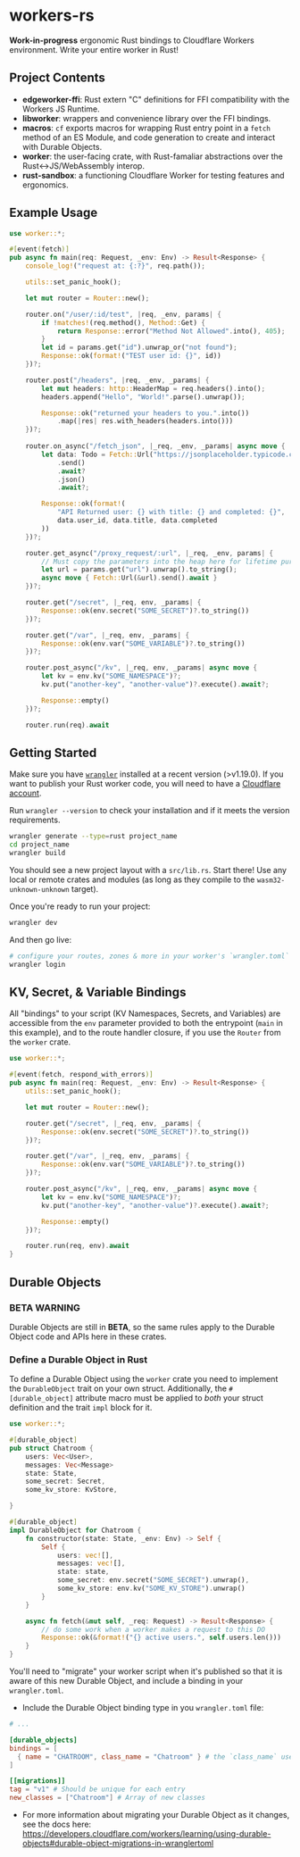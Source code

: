 # workers-rs

**Work-in-progress** ergonomic Rust bindings to Cloudflare Workers environment. Write your entire worker in Rust!

## Project Contents

- **edgeworker-ffi**: Rust extern "C" definitions for FFI compatibility with the Workers JS Runtime.
- **libworker**: wrappers and convenience library over the FFI bindings.
- **macros**: `cf` exports macros for wrapping Rust entry point in a `fetch` method of an ES Module, and code generation to create and interact with Durable Objects.
- **worker**: the user-facing crate, with Rust-famaliar abstractions over the Rust<->JS/WebAssembly interop.
- **rust-sandbox**: a functioning Cloudflare Worker for testing features and ergonomics.

## Example Usage

```rust
use worker::*;

#[event(fetch)]
pub async fn main(req: Request, _env: Env) -> Result<Response> {
    console_log!("request at: {:?}", req.path());

    utils::set_panic_hook();

    let mut router = Router::new();

    router.on("/user/:id/test", |req, _env, params| {
        if !matches!(req.method(), Method::Get) {
            return Response::error("Method Not Allowed".into(), 405);
        }
        let id = params.get("id").unwrap_or("not found");
        Response::ok(format!("TEST user id: {}", id))
    })?;

    router.post("/headers", |req, _env, _params| {
        let mut headers: http::HeaderMap = req.headers().into();
        headers.append("Hello", "World!".parse().unwrap());

        Response::ok("returned your headers to you.".into())
            .map(|res| res.with_headers(headers.into()))
    })?;
    
    router.on_async("/fetch_json", |_req, _env, _params| async move {
        let data: Todo = Fetch::Url("https://jsonplaceholder.typicode.com/todos/1")
            .send()
            .await?
            .json()
            .await?;

        Response::ok(format!(
            "API Returned user: {} with title: {} and completed: {}",
            data.user_id, data.title, data.completed
        ))
    })?;

    router.get_async("/proxy_request/:url", |_req, _env, params| {
        // Must copy the parameters into the heap here for lifetime purposes
        let url = params.get("url").unwrap().to_string();
        async move { Fetch::Url(&url).send().await }
    })?;

    router.get("/secret", |_req, env, _params| {
        Response::ok(env.secret("SOME_SECRET")?.to_string())
    })?;

    router.get("/var", |_req, env, _params| {
        Response::ok(env.var("SOME_VARIABLE")?.to_string())
    })?;

    router.post_async("/kv", |_req, env, _params| async move {
        let kv = env.kv("SOME_NAMESPACE")?;
        kv.put("another-key", "another-value")?.execute().await?;

        Response::empty()
    })?;

    router.run(req).await
```

## Getting Started

Make sure you have [`wrangler`](https://github.com/cloudflare/wrangler) installed at a recent version (>v1.19.0). If you want to publish your Rust worker code, you will need to have a [Cloudflare account](https://cloudflare.com).

Run `wrangler --version` to check your installation and if it meets the version requirements.

```bash
wrangler generate --type=rust project_name
cd project_name
wrangler build
```

You should see a new project layout with a `src/lib.rs`. Start there! Use any local or remote crates and modules (as long as they compile to the `wasm32-unknown-unknown` target). 

Once you're ready to run your project:

```bash
wrangler dev
```

And then go live:
```bash
# configure your routes, zones & more in your worker's `wrangler.toml` file
wrangler login
```

## KV, Secret, & Variable Bindings

All "bindings" to your script (KV Namespaces, Secrets, and Variables) are accessible from the `env` parameter provided to both the entrypoint (`main` in this example), and to the route handler closure, if you use the `Router` from the `worker` crate.

```rust
use worker::*;

#[event(fetch, respond_with_errors)]
pub async fn main(req: Request, _env: Env) -> Result<Response> {
    utils::set_panic_hook();

    let mut router = Router::new();

    router.get("/secret", |_req, env, _params| {
        Response::ok(env.secret("SOME_SECRET")?.to_string())
    })?;

    router.get("/var", |_req, env, _params| {
        Response::ok(env.var("SOME_VARIABLE")?.to_string())
    })?;

    router.post_async("/kv", |_req, env, _params| async move {
        let kv = env.kv("SOME_NAMESPACE")?;
        kv.put("another-key", "another-value")?.execute().await?;

        Response::empty()
    })?;

    router.run(req, env).await
}
```

## Durable Objects

### BETA WARNING
Durable Objects are still in **BETA**, so the same rules apply to the Durable Object code and APIs here in these crates.

### Define a Durable Object in Rust
To define a Durable Object using the `worker` crate you need to implement the `DurableObject` trait on your own struct. Additionally, the `#[durable_object]` attribute macro must be applied to _both_ your struct definition and the trait `impl` block for it.

```rust
use worker::*;

#[durable_object]
pub struct Chatroom {
    users: Vec<User>,
    messages: Vec<Message>
    state: State,
    some_secret: Secret,
    some_kv_store: KvStore,

}

#[durable_object]
impl DurableObject for Chatroom {
    fn constructor(state: State, _env: Env) -> Self {
        Self {
            users: vec![],
            messages: vec![],
            state: state,
            some_secret: env.secret("SOME_SECRET").unwrap(),
            some_kv_store: env.kv("SOME_KV_STORE").unwrap()
        }
    }

    async fn fetch(&mut self, _req: Request) -> Result<Response> {
        // do some work when a worker makes a request to this DO
        Response::ok(&format!("{} active users.", self.users.len()))
    }
}
```

You'll need to "migrate" your worker script when it's published so that it is aware of this new Durable Object, and include a binding in your `wrangler.toml`.

- Include the Durable Object binding type in you `wrangler.toml` file:

```toml
# ...

[durable_objects]
bindings = [
  { name = "CHATROOM", class_name = "Chatroom" } # the `class_name` uses the Rust struct identifier name
]

[[migrations]]
tag = "v1" # Should be unique for each entry
new_classes = ["Chatroom"] # Array of new classes
```

- For more information about migrating your Durable Object as it changes, see the docs here: https://developers.cloudflare.com/workers/learning/using-durable-objects#durable-object-migrations-in-wranglertoml

